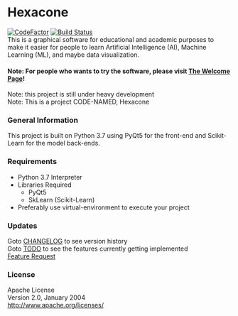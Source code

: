 # Hexacone
[![CodeFactor](https://www.codefactor.io/repository/github/andrewshen31/hexacone/badge)](https://www.codefactor.io/repository/github/andrewshen31/hexacone)
[![Build Status](https://travis-ci.org/AndrewShen31/Hexacone.svg?branch=master)](https://travis-ci.org/AndrewShen31/Hexacone)  
This is a graphical software for educational and academic purposes to 
make it easier for people to learn Artificial Intelligence (AI),
Machine Learning (ML), and maybe data visualization.

#### Note: For people who wants to try the software, please visit [The Welcome Page](WELCOME.md)!

Note: this project is still under heavy development  
Note: This is a project CODE-NAMED, Hexacone

### General Information
This project is built on Python 3.7 using PyQt5 for the front-end and
Scikit-Learn for the model back-ends.

### Requirements
* Python 3.7 Interpreter
* Libraries Required
    * PyQt5
    * SkLearn (Scikit-Learn)
* Preferably use virtual-environment to execute your project

### Updates
Goto [CHANGELOG](CHANGELOG.md) to see version history  
Goto [TODO](TODO.md) to see the features currently getting implemented  
[Feature Request]()


### License
Apache License  
Version 2.0, January 2004  
http://www.apache.org/licenses/  

